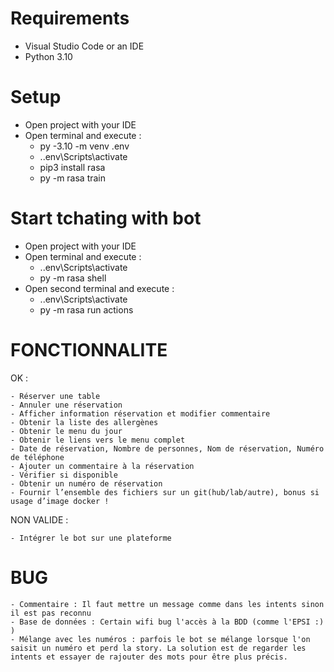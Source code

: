 # Requirements
 - Visual Studio Code or an IDE
 - Python 3.10



# Setup
 - Open project with your IDE
 - Open terminal and execute :
    - py -3.10 -m venv .env
    - .\.env\Scripts\activate
    - pip3 install rasa
    - py -m rasa train



# Start tchating with bot
 - Open project with your IDE
 - Open terminal and execute :
    - .\.env\Scripts\activate
    - py -m rasa shell
 - Open second terminal and execute :
   - .\.env\Scripts\activate
   - py -m rasa run actions



# FONCTIONNALITE

OK :

    - Réserver une table
    - Annuler une réservation
    - Afficher information réservation et modifier commentaire
    - Obtenir la liste des allergènes
    - Obtenir le menu du jour
    - Obtenir le liens vers le menu complet
    - Date de réservation, Nombre de personnes, Nom de réservation, Numéro de téléphone
    - Ajouter un commentaire à la réservation
    - Vérifier si disponible
    - Obtenir un numéro de réservation
    - Fournir l’ensemble des fichiers sur un git(hub/lab/autre), bonus si usage d’image docker ! 

  
NON VALIDE :

    - Intégrer le bot sur une plateforme

# BUG

    - Commentaire : Il faut mettre un message comme dans les intents sinon il est pas reconnu
    - Base de données : Certain wifi bug l'accès à la BDD (comme l'EPSI :) )
    - Mélange avec les numéros : parfois le bot se mélange lorsque l'on saisit un numéro et perd la story. La solution est de regarder les intents et essayer de rajouter des mots pour être plus précis.
    


